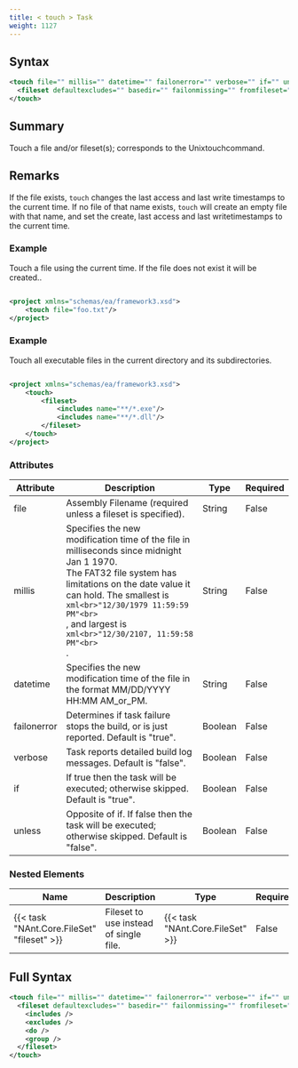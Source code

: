```yaml
---
title: < touch > Task
weight: 1127
---
```

## Syntax
```xml
<touch file="" millis="" datetime="" failonerror="" verbose="" if="" unless="">
  <fileset defaultexcludes="" basedir="" failonmissing="" fromfileset="" sort="" />
</touch>
```
## Summary ##
Touch a file and/or fileset(s); corresponds to the Unixtouchcommand.

## Remarks ##
If the file exists,  `touch`  changes the last access and last write timestamps to the current time.  If no file of that name exists,  `touch`  will create an empty file with that name, and set the create, last access and last writetimestamps to the current time.

### Example ###
Touch a file using the current time.  If the file does not exist it will be created..


```xml

<project xmlns="schemas/ea/framework3.xsd">
    <touch file="foo.txt"/>
</project>

```


### Example ###
Touch all executable files in the current directory and its subdirectories.


```xml

<project xmlns="schemas/ea/framework3.xsd">
    <touch>
        <fileset>
            <includes name="**/*.exe"/>
            <includes name="**/*.dll"/>
        </fileset>
    </touch>
</project>

```



### Attributes
| Attribute | Description | Type | Required |
| --------- | ----------- | ---- | -------- |
| file | Assembly Filename (required unless a fileset is specified). | String | False |
| millis | Specifies the new modification time of the file in milliseconds since midnight Jan 1 1970.<br>The FAT32 file system has limitations on the date value it can hold. The smallest is<br>```xml<br>"12/30/1979 11:59:59 PM"<br>```<br>, and largest is <br>```xml<br>"12/30/2107, 11:59:58 PM"<br>```<br>. | String | False |
| datetime | Specifies the new modification time of the file in the format MM/DD/YYYY HH:MM AM_or_PM. | String | False |
| failonerror | Determines if task failure stops the build, or is just reported. Default is &quot;true&quot;. | Boolean | False |
| verbose | Task reports detailed build log messages.  Default is &quot;false&quot;. | Boolean | False |
| if | If true then the task will be executed; otherwise skipped. Default is &quot;true&quot;. | Boolean | False |
| unless | Opposite of if.  If false then the task will be executed; otherwise skipped. Default is &quot;false&quot;. | Boolean | False |

### Nested Elements
| Name | Description | Type | Required |
| ---- | ----------- | ---- | -------- |
| {{< task "NAnt.Core.FileSet" "fileset" >}}| Fileset to use instead of single file. | {{< task "NAnt.Core.FileSet" >}} | False |

## Full Syntax
```xml
<touch file="" millis="" datetime="" failonerror="" verbose="" if="" unless="">
  <fileset defaultexcludes="" basedir="" failonmissing="" fromfileset="" sort="" if="" unless="">
    <includes />
    <excludes />
    <do />
    <group />
  </fileset>
</touch>
```
